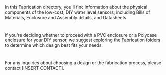 In this Fabrication directory, you'll find information about the physical components of the low-cost, DIY water level sensors, including Bills of Materials, Enclosure and Assembly details, and Datasheets.
#
If you're deciding whether to proceed with a PVC enclosure or a Polycase enclosure for your DIY sensor, we suggest exploring the Fabrication folders to determine which design best fits your needs.
#
For any inquiries about choosing a design or the fabrication process, please contact [INSERT CONTACT].